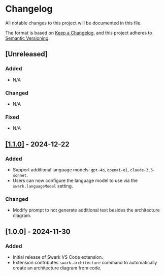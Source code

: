 # Changelog

All notable changes to this project will be documented in this file.

The format is based on [Keep a Changelog](https://keepachangelog.com/en/1.0.0/),
and this project adheres to [Semantic Versioning](https://semver.org/spec/v2.0.0.html).

## [Unreleased]

### Added

-   N/A

### Changed

-   N/A

### Fixed

-   N/A

## [[1.1.0]](https://github.com/swark-io/swark/commit/741f4ee5ded0accffb933a98f649ce4924be2d3d) - 2024-12-22

### Added

-   Support additional language models: `gpt-4o`, `openai-o1`, `claude-3.5-sonnet`.
-   Users can now configure the language model to use via the `swark.languageModel` setting.

### Changed

-   Modify prompt to not generate additional text besides the architecture diagram.

## [1.0.0] - 2024-11-30

### Added

-   Initial release of Swark VS Code extension.
-   Extension contributes `swark.architecture` command to automatically create an architecture diagram from code.
